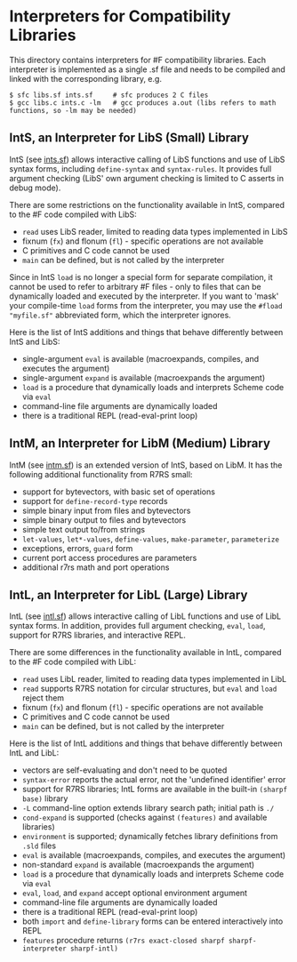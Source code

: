 # Interpreters for Compatibility Libraries
                         
This directory contains interpreters for #F compatibility libraries. Each interpreter is implemented as a single .sf file and needs to be compiled and linked with the corresponding library, e.g.

```
$ sfc libs.sf ints.sf     # sfc produces 2 C files
$ gcc libs.c ints.c -lm   # gcc produces a.out (libs refers to math functions, so -lm may be needed)
```

## IntS, an Interpreter for LibS (Small) Library

IntS (see [ints.sf](https://raw.githubusercontent.com/false-schemers/sharpF/master/int/ints.sf)) allows interactive calling of LibS functions and use of LibS syntax forms, including `define-syntax` and `syntax-rules`. It provides full argument checking (LibS' own argument checking is limited to C asserts in debug mode).

There are some restrictions on the functionality available in IntS, compared to the #F code compiled with LibS:

  *  `read` uses LibS reader, limited to reading data types implemented in LibS
  *  fixnum (`fx`) and flonum (`fl`) - specific operations are not available
  *  C primitives and C code cannot be used
  *  `main` can be defined, but is not called by the interpreter

Since in IntS `load` is no longer a special form for separate compilation, it cannot be used to refer
to arbitrary #F files - only to files that can be dynamically loaded and executed by the interpreter. If you want to 'mask' your compile-time `load` forms from the interpreter, you may use the `#fload "myfile.sf"` abbreviated form, which the interpreter ignores.

Here is the list of IntS additions and things that behave differently between IntS and LibS:

  *  single-argument `eval` is available (macroexpands, compiles, and executes the argument)
  *  single-argument `expand` is available (macroexpands the argument)
  *  `load` is a procedure that dynamically loads and interprets Scheme code via `eval` 
  *  command-line file arguments are dynamically loaded 
  *  there is a traditional REPL (read-eval-print loop)


## IntM, an Interpreter for LibM (Medium) Library

IntM (see [intm.sf](https://raw.githubusercontent.com/false-schemers/sharpF/master/int/intm.sf)) is an extended version of IntS, based on LibM. It has the following additional functionality from R7RS small:

  *  support for bytevectors, with basic set of operations
  *  support for `define-record-type` records
  *  simple binary input from files and bytevectors
  *  simple binary output to files and bytevectors
  *  simple text output to/from strings
  *  `let-values`, `let*-values`, `define-values`, `make-parameter`, `parameterize`
  *  exceptions, errors, `guard` form
  *  current port access procedures are parameters
  *  additional r7rs math and port operations


## IntL, an Interpreter for LibL (Large) Library

IntL (see [intl.sf](https://raw.githubusercontent.com/false-schemers/sharpF/master/int/intl.sf)) allows interactive calling of LibL functions and use of LibL syntax forms. In addition, provides full argument checking, `eval`, `load`, support for R7RS libraries, and interactive REPL.

There are some differences in the functionality available in IntL, compared to the #F code compiled with LibL:

  *  `read` uses LibL reader, limited to reading data types implemented in LibL
  *  `read` supports R7RS notation for circular structures, but `eval` and `load` reject them
  *  fixnum (`fx`) and flonum (`fl`) - specific operations are not available
  *  C primitives and C code cannot be used
  *  `main` can be defined, but is not called by the interpreter

Here is the list of IntL additions and things that behave differently between IntL and LibL:

  *  vectors are self-evaluating and don't need to be quoted
  *  `syntax-error` reports the actual error, not the 'undefined identifier' error
  *  support for R7RS libraries; IntL forms are available in the built-in `(sharpf base)` library
  *  `-L` command-line option extends library search path; initial path is `./`
  *  `cond-expand` is supported (checks against `(features)` and available libraries)
  *  `environment` is supported; dynamically fetches library definitions from `.sld` files
  *  `eval` is available (macroexpands, compiles, and executes the argument)
  *  non-standard `expand` is available (macroexpands the argument)
  *  `load` is a procedure that dynamically loads and interprets Scheme code via `eval`
  *  `eval`, `load`, and `expand` accept optional environment argument
  *  command-line file arguments are dynamically loaded 
  *  there is a traditional REPL (read-eval-print loop)
  *  both `import` and `define-library` forms can be entered interactively into REPL
  *  `features` procedure returns `(r7rs exact-closed sharpf sharpf-interpreter sharpf-intl)`
  
